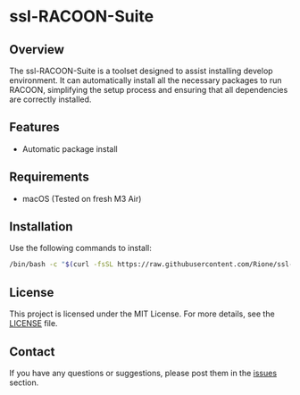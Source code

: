 # ssl-RACOON-Suite

## Overview
The ssl-RACOON-Suite is a toolset designed to assist installing develop environment. It can automatically install all the necessary packages to run RACOON, simplifying the setup process and ensuring that all dependencies are correctly installed.

## Features
- Automatic package install

## Requirements
- macOS (Tested on fresh M3 Air)

## Installation
Use the following commands to install:
```sh
/bin/bash -c "$(curl -fsSL https://raw.githubusercontent.com/Rione/ssl-RACOON-Suite/refs/heads/master/get-suite.sh)"
```

## License
This project is licensed under the MIT License. For more details, see the [LICENSE](LICENSE) file.

## Contact
If you have any questions or suggestions, please post them in the [issues](https://github.com/Rione/ssl-RACOON-Suite/issues) section.

